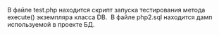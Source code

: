 ﻿
В файле test.php находится скрипт запуска тестирования метода execute() экземпляра класса DB.
﻿
В файле php2.sql находится дамп используемой в проекте БД.



